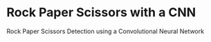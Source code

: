 # Rock Paper Scissors with a CNN
Rock Paper Scissors Detection using a Convolutional Neural Network
